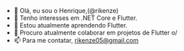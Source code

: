 - 👋 Olá, eu sou o Henrique,(@rikenze)
- 👀 Tenho interesses em .NET Core e Flutter.
- 🌱 Estou atualmente aprendendo Flutter.
- 💞️ Procuro atualmente colaborar em projetos de Flutter o/
- 📫 Para me contatar, rikenze05@gmail.com

<!---
rikenze/rikenze is a ✨ special ✨ repository because its `README.md` (this file) appears on your GitHub profile.
You can click the Preview link to take a look at your changes.
--->
